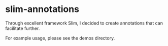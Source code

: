 # slim-annotations
Through excellent framework Slim, I decided to create annotations that can facilitate further.

For example usage, please see the demos directory.
